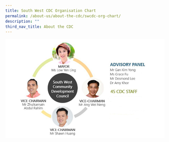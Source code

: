 ```yaml
---
title: South West CDC Organisation Chart
permalink: /about-us/about-the-cdc/swcdc-org-chart/
description: ""
third_nav_title: About the CDC
---
```

![](/images/swcdc%20org%20chart.jpg)